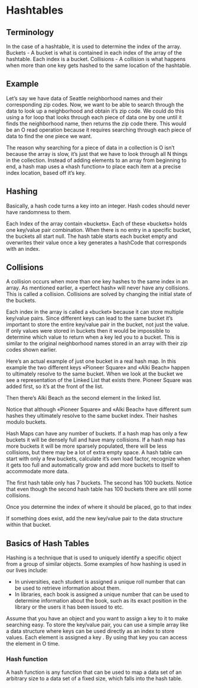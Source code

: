 # Hashtables

## Terminology

In the case of a hashtable, it is used to determine the index of the array. Buckets - A bucket is what is contained in each index of the array of the hashtable. Each index is a bucket. Collisions - A collision is what happens when more than one key gets hashed to the same location of the hashtable.

## Example

Let’s say we have data of Seattle neighborhood names and their corresponding zip codes. Now, we want to be able to search through the data to look up a neighborhood and obtain it’s zip code. We could do this using a for loop that looks through each piece of data one by one until it finds the neighborhood name, then returns the zip code there. This would be an O read operation because it requires searching through each piece of data to find the one piece we want.

The reason why searching for a piece of data in a collection is O isn’t because the array is slow, it’s just that we have to look through all N things in the collection. Instead of adding elements to an array from beginning to end, a hash map uses a «hash function» to place each item at a precise index location, based off it’s key.

## Hashing

Basically, a hash code turns a key into an integer. Hash codes should never have randomness to them.

Each Index of the array contain «buckets». Each of these «buckets» holds one key/value pair combination. When there is no entry in a specific bucket, the buckets all start null. The hash table starts each bucket empty and overwrites their value once a key generates a hashCode that corresponds with an index.

## Collisions

A collision occurs when more than one key hashes to the same index in an array. As mentioned earlier, a «perfect hash» will never have any collisions. This is called a collision. Collisions are solved by changing the initial state of the buckets.

Each index in the array is called a «bucket» because it can store multiple key/value pairs. Since different keys can lead to the same bucket it’s important to store the entire key/value pair in the bucket, not just the value. If only values were stored in buckets then it would be impossible to determine which value to return when a key led you to a bucket. This is similar to the original neighborhood names stored in an array with their zip codes shown earlier.

Here’s an actual example of just one bucket in a real hash map. In this example the two different keys «Pioneer Square» and «Alki Beach» happen to ultimately resolve to the same bucket. When we look at the bucket we see a representation of the Linked List that exists there. Pioneer Square was added first, so it’s at the front of the list.

Then there’s Alki Beach as the second element in the linked list.

Notice that although «Pioneer Square» and «Alki Beach» have different sum hashes they ultimately resolve to the same bucket index. Their hashes modulo buckets.



Hash Maps can have any number of buckets. If a hash map has only a few buckets it will be densely full and have many collisions. If a hash map has more buckets it will be more sparsely populated, there will be less collisions, but there may be a lot of extra empty space. A hash table can start with only a few buckets, calculate it’s own load factor, recognize when it gets too full and automatically grow and add more buckets to itself to accommodate more data.

The first hash table only has 7 buckets. The second has 100 buckets. Notice that even though the second hash table has 100 buckets there are still some collisions.

Once you determine the index of where it should be placed, go to that index

If something does exist, add the new key/value pair to the data structure within that bucket.

## Basics of Hash Tables
Hashing is a technique that is used to uniquely identify a specific object from a group of similar objects. Some examples of how hashing is used in our lives include:

* In universities, each student is assigned a unique roll number that can be used to retrieve information about them.
* In libraries, each book is assigned a unique number that can be used to determine information about the book, such as its exact position in the library or the users it has been issued to etc.

Assume that you have an object and you want to assign a key to it to make searching easy. To store the key/value pair, you can use a simple array like a data structure where keys can be used directly as an index to store values. Each element is assigned a key . By using that key you can access the element in O time.

### Hash function

A hash function is any function that can be used to map a data set of an arbitrary size to a data set of a fixed size, which falls into the hash table.
